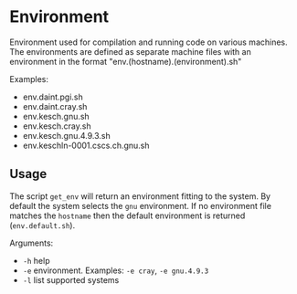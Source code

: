# Environment	

Environment used for compilation and running code on various machines. The 
environments are defined as separate machine files with an environment in 
the format "env.(hostname).(environment).sh"

Examples:

- env.daint.pgi.sh
- env.daint.cray.sh
- env.kesch.gnu.sh
- env.kesch.cray.sh
- env.kesch.gnu.4.9.3.sh
- env.keschln-0001.cscs.ch.gnu.sh

## Usage

The script `get_env` will return an environment fitting to the system. By 
default the system selects the `gnu` environment. If no environment file
matches the `hostname` then the default environment is returned 
(`env.default.sh`). 

Arguments:

 - `-h` help
 - `-e` environment. Examples: `-e cray`, `-e gnu.4.9.3`
 - `-l` list supported systems

